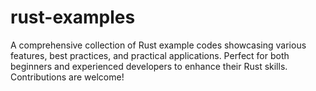 # rust-examples
A comprehensive collection of Rust example codes showcasing various features, best practices, and practical applications. Perfect for both beginners and experienced developers to enhance their Rust skills. Contributions are welcome!
